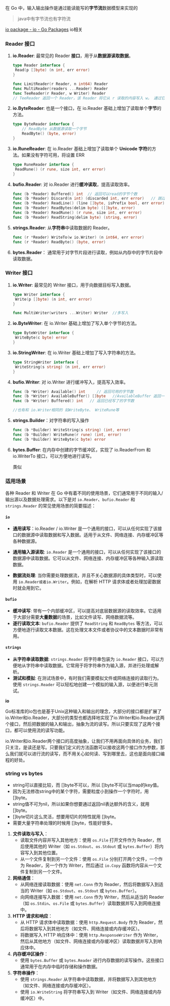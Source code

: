 在 Go 中，输入输出操作是通过能读能写的**字节流**数据模型来实现的

> java中有字节流也有字符流

[io package - io - Go Packages](https://pkg.go.dev/io)   io相关



### Reader 接口

1. **io.Reader**: 最常见的 Reader **接口**，用于从**数据源读取数据**。

   ```go
   type Reader interface {
   	Read(p []byte) (n int, err error)
   }
   
   func LimitReader(r Reader, n int64) Reader
   func MultiReader(readers ...Reader) Reader
   func TeeReader(r Reader, w Writer) Reader
   // TeeReader 返回一个 Reader，该 Reader 将它从 r 读取的内容写入 w。 通过它执行的所有从 r 读取的内容都与 对应写入 W。没有内部缓冲 - 写入必须在读取完成之前完成。 写入时遇到的任何错误都报告为读取错误。
   ```

   

2. **io.ByteReader**: 也是一个接口，在 io.Reader 基础上增加了读取单个**字节**的方法。

   ```go
   type ByteReader interface {
       // ReadByte 从数据源读取一个字节
       ReadByte() (byte, error)
   }
   ```

   

3. **io.RuneReader**: 在 io.Reader 基础上增加了读取单个 **Unicode 字符**的方法。如果没有字符可用，将设置 ERR

   ```go
   type RuneReader interface {
   	ReadRune() (r rune, size int, err error)
   }
   ```

   

4. **bufio.Reader**: 对 io.Reader 进行**缓冲读取**，提高读取效率。

   ```go
   func (b *Reader) Buffered() int  // 返回可以read的字节个数
   func (b *Reader) Discard(n int) (discarded int, err error)   // 跳过 超过则报错
   func (b *Reader) ReadLine() (line []byte, isPrefix bool, err error)
   func (b *Reader) ReadBytes(delim byte) ([]byte, error)
   func (b *Reader) ReadRune() (r rune, size int, err error)
   func (b *Reader) ReadString(delim byte) (string, error)
   ```

   

5. **strings.Reader**: 从**字符串**中读取数据的 Reader。

   ```go
   func (r *Reader) WriteTo(w io.Writer) (n int64, err error)
   func (r *Reader) ReadByte() (byte, error)
   ```

   

6. **bytes.Reader**： 通常用于对字节片段进行读取，例如从内存中的字节片段中读取数据。



### Writer 接口

1. **io.Writer**: 最常见的 Writer 接口，用于向数据目标写入数据。

   ```go
   type Writer interface {
   	Write(p []byte) (n int, err error)
   }
   
   func MultiWriter(writers ...Writer) Writer  //多写入
   ```

   

2. **io.ByteWriter**: 在 io.Writer 基础上增加了写入单个字节的方法。

   ```go
   type ByteWriter interface {
   	WriteByte(c byte) error
   }
   ```

   

3. **io.StringWriter**: 在 io.Writer 基础上增加了写入字符串的方法。

   ```go
   type StringWriter interface {
   	WriteString(s string) (n int, err error)
   }
   ```

   

4. **bufio.Writer**: 对 io.Writer 进行缓冲写入，提高写入效率。

   ```go
   func (b *Writer) Available() int     // 返回可用的字节数
   func (b *Writer) AvailableBuffer() []byte   //AvailableBuffer 返回一个容量为 b.Available（） 的空缓冲区。 此缓冲区旨在追加到 和 传递给紧随其后的 Writer.Write 调用。 缓冲区仅在对 b 执行下一次写入操作之前有效。
   func (b *Writer) Buffered() int   // 返回已经写了的字节数
   
   //也有和 io.Writer相同的 如WriteByte、 WriteRune等
   ```

   

5. **strings.Builder**：对字符串的写入操作

   ```go
   func (b *Builder) WriteString(s string) (int, error)
   func (b *Builder) WriteRune(r rune) (int, error)
   func (b *Builder) WriteByte(c byte) error
   ```

   

6. **bytes.Buffer**: 在内存中创建的字节缓冲区，实现了 io.ReaderFrom 和 io.WriterTo 接口，可以方便地进行读写。

   类似



### 适用场景


各种 Reader 和 Writer 在 Go 中有着不同的使用场景，它们通常用于不同的输入/输出源以及数据处理需求。以下是对 `io.Reader`、`bufio.Reader` 和 `strings.Reader` 的常见使用场景的简要描述：

####  `io`

- **通用读写**：io.Reader /  io.Writer 是一个通用的接口，可以从任何实现了该接口的数据源中读取数据和写入数据。适用于从文件、网络连接、内存缓冲区等各种数据源。

- **通用输入源读取**: `io.Reader` 是一个通用的接口，可以从任何实现了该接口的数据源中读取数据。它可以从文件、网络连接、内存缓冲区等各种输入源读取数据。
- **数据流处理**: 当你需要处理数据流，并且不关心数据源的具体类型时，可以使用 `io.Reader或者io.Writer`。例如，在解析 HTTP 请求体或者处理加密数据时就会用到它。

#### `bufio`

- **缓冲读写**:  带有一个内部缓冲区，可以提高对底层数据源的读取效率。它适用于大部分需要**大量数据**的场景，比如文件读写、网络数据流等。
- **逐行读取文本**: `bufio.Reader` 提供了 `ReadString` 和 `ReadBytes` 等方法，可以方便地逐行读取文本数据。这在处理文本文件或者协议中的文本数据时非常有用。

#### `strings`

- **从字符串读取数据**: `strings.Reader` 将字符串包装为 `io.Reader` 接口，可以方便地从字符串中读取数据。它常用于将字符串作为输入源，并进行处理或解析。
- **测试和模拟**: 在测试场景中，有时我们需要模拟文件或网络连接的读取行为。使用 `strings.Reader` 可以轻松地创建一个模拟的输入源，以便进行单元测试。





**io**

Go标准库的io包也是基于Unix这种输入和输出的理念，大部分的接口都是扩展了io.Writer和io.Reader，大部分的类型也都选择地实现了io.Writer和io.Reader这两个接口，然后把数据的输入和输出，抽象为流的读写。所以只要实现了这两个接口，都可以使用流的读写功能。

io.Writer和io.Reader两个接口的高度抽象，让我们不用再面向具体的业务，我们只关注，是读还是写。只要我们定义的方法函数可以接收这两个接口作为参数，那么我们就可以进行流的读写，而不用关心如何读、写到哪里去，这也是面向接口编程的好处。



### **string vs bytes**

- string可以直接比较，而 []byte不可以，所以 []byte不可以当map的key值。
- 因为无法修改string中的某个字符，需要粒度小到操作一个字符时，用 []byte。
- string值不可为nil，所以如果你想要通过返回nil表达额外的含义，就用 []byte。
- []byte切片这么灵活，想要用切片的特性就用 []byte。
- 需要大量字符串处理的时候用 []byte，性能好很多。







1. **文件读取与写入**：
   - 读取文件内容并写入其他地方：使用 `os.File` 打开文件作为 Reader，然后使用其他的 Writer（如 `os.Stdout`、`os.Stdout` 或 `bytes.Buffer`）将内容写入到其他位置。
   - 从一个文件复制到另一个文件：使用 `os.File` 分别打开两个文件，一个作为 Reader，另一个作为 Writer，然后通过 `io.Copy` 函数将内容从一个文件复制到另一个文件。
2. **网络通信**：
   - 从网络连接读取数据：使用 `net.Conn` 作为 Reader，然后将数据写入到适当的 Writer（如 `os.Stdout`、`os.Stdout` 或 `bytes.Buffer`）。
   - 向网络连接写入数据：使用 `net.Conn` 作为 Writer，然后从适当的 Reader（如 `os.Stdin`、`os.File` 或 `bytes.Buffer`）读取数据并写入到网络连接中。
3. **HTTP 请求和响应**：
   - 从 HTTP 请求体中读取数据：使用 `http.Request.Body` 作为 Reader，然后将数据写入到其他地方（如文件、网络连接或内存缓冲区）。
   - 将数据写入 HTTP 响应体中：使用 `http.ResponseWriter` 作为 Writer，然后从其他地方（如文件、网络连接或内存缓冲区）读取数据并写入到响应体中。
4. **内存缓冲区操作**：
   - 使用 `bytes.Buffer` 或 `bytes.Reader` 进行内存数据的读写操作。这些接口通常用于在内存中临时存储和操作数据。
5. **字符串操作**：
   - 使用 `strings.Reader` 从字符串中读取数据，并将数据写入到其他地方（如文件、网络连接或内存缓冲区）。
   - 使用 `io.WriteString` 将字符串写入到 Writer（如文件、网络连接或内存缓冲区）中。

